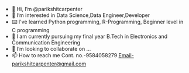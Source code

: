 - 👋 Hi, I’m @parikshitcarpenter
- 👀 I’m interested in Data Science,Data Engineer,Developer
- ⌨️ I've learned Python programming, R-Programming, Beginner level in C programming
- 🌱 I am currently pursuing my final year B.Tech in Electronics and Communication Engineering
- 💞️ I’m looking to collaborate on ...
- 📫 How to reach me 
     Cont. no.-9584058279
     Email-parikshitcarpenter@gmail.com

<!---
parikshitcarpenter/parikshitcarpenter is a ✨ special ✨ repository because its `README.md` (this file) appears on your GitHub profile.
You can click the Preview link to take a look at your changes.
--->
